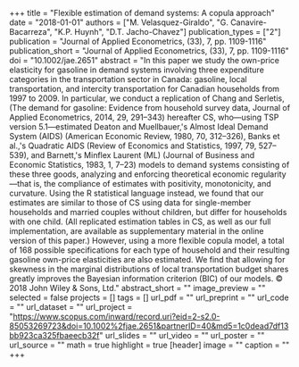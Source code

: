+++
title = "Flexible estimation of demand systems: A copula approach"
date = "2018-01-01"
authors = ["M. Velasquez-Giraldo", "G. Canavire-Bacarreza", "K.P. Huynh", "D.T. Jacho-Chavez"]
publication_types = ["2"]
publication = "Journal of Applied Econometrics, (33), 7, pp. 1109-1116"
publication_short = "Journal of Applied Econometrics, (33), 7, pp. 1109-1116"
doi = "10.1002/jae.2651"
abstract = "In this paper we study the own-price elasticity for gasoline in demand systems involving three expenditure categories in the transportation sector in Canada: gasoline, local transportation, and intercity transportation for Canadian households from 1997 to 2009. In particular, we conduct a replication of Chang and Serletis, (The demand for gasoline: Evidence from household survey data, Journal of Applied Econometrics, 2014, 29, 291–343) hereafter CS, who—using TSP version 5.1—estimated Deaton and Muellbauer,'s Almost Ideal Demand System (AIDS) (American Economic Review, 1980, 70, 312–326), Banks et al.,'s Quadratic AIDS (Review of Economics and Statistics, 1997, 79, 527–539), and Barnett,'s Minflex Laurent (ML) (Journal of Business and Economic Statistics, 1983, 1, 7–23) models to demand systems consisting of these three goods, analyzing and enforcing theoretical economic regularity—that is, the compliance of estimates with positivity, monotonicity, and curvature. Using the R statistical language instead, we found that our estimates are similar to those of CS using data for single-member households and married couples without children, but differ for households with one child. (All replicated estimation tables in CS, as well as our full implementation, are available as supplementary material in the online version of this paper.) However, using a more flexible copula model, a total of 168 possible specifications for each type of household and their resulting gasoline own-price elasticities are also estimated. We find that allowing for skewness in the marginal distributions of local transportation budget shares greatly improves the Bayesian information criterion (BIC) of our models. © 2018 John Wiley & Sons, Ltd."
abstract_short = ""
image_preview = ""
selected = false
projects = []
tags = []
url_pdf = ""
url_preprint = ""
url_code = ""
url_dataset = ""
url_project = "https://www.scopus.com/inward/record.uri?eid=2-s2.0-85053269723&doi=10.1002%2fjae.2651&partnerID=40&md5=1c0dead7df13bb923ca325fbaeecb32f"
url_slides = ""
url_video = ""
url_poster = ""
url_source = ""
math = true
highlight = true
[header]
image = ""
caption = ""
+++
